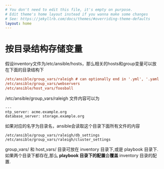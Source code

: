 ```yaml
---
# You don't need to edit this file, it's empty on purpose.
# Edit theme's home layout instead if you wanna make some changes
# See: https://jekyllrb.com/docs/themes/#overriding-theme-defaults
layout: home
---
```

# 按目录结构存储变量

假设inventory文件为/etc/ansible/hosts，那么相关的hosts和group变量可以放在下面的目录结构下

```ini
/etc/ansible/group_vars/raleigh # can optionally end in '.yml', '.yaml', or '.json'
/etc/ansible/group_vars/webservers
/etc/ansible/host_vars/foosball
```

/etc/ansible/group_vars/raleigh 文件内容可以为

```
---
ntp_server: acme.example.org
database_server: storage.example.org
```

如果对应的名字为目录名，ansible会读取这个目录下面所有文件的内容

```
/etc/ansible/group_vars/raleigh/db_settings
/etc/ansible/group_vars/raleigh/cluster_settings
```

group_vars/ 和 host_vars/ 目录可放在 inventory 目录下,或是 playbook 目录下. 如果两个目录下都存在,那么 **playbook 目录下的配置**会**覆盖** inventory 目录的配置.